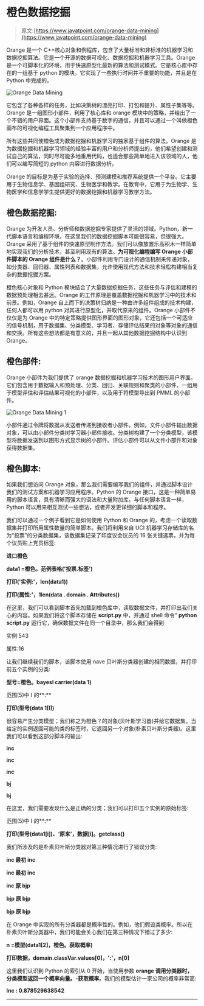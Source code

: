 # 橙色数据挖掘

> 原文:[https://www.javatpoint.com/orange-data-mining](https://www.javatpoint.com/orange-data-mining)

Orange 是一个 C++核心对象和例程库，包含了大量标准和非标准的机器学习和数据挖掘算法。它是一个开源的数据可视化、数据挖掘和机器学习工具。Orange 是一个可脚本化的环境，用于快速原型化最新的算法和测试模式。它是核心库中存在的一组基于 python 的模块。它实现了一些执行时间并不重要的功能，并且是在 Python 中完成的。

![Orange Data Mining](../Images/1cce92a9e78fd4b795775087f050d0b4.png)

它包含了各种各样的任务，比如决策树的漂亮打印、打包和提升、属性子集等等。Orange 是一组图形小部件，利用了核心库和 orange 模块中的策略，并给出了一个不错的用户界面。这个小部件支持基于数字的通信，并且可以通过一个叫做橙色画布的可视化编程工具聚集到一个应用程序中。

所有这些共同使橙色成为数据挖掘和机器学习的独家基于组件的算法。Orange 是为数据挖掘和机器学习领域的经验丰富的用户和分析师提出的，他们希望创建和测试自己的算法，同时尽可能多地重用代码，也适合那些简单地进入该领域的人，他们可以编写简短的 python 内容进行数据分析。

Orange 的目标是为基于实验的选择、预测建模和推荐系统提供一个平台。它主要用于生物信息学、基因组研究、生物医学和教学。在教育中，它用于为生物学、生物医学和信息学学生提供更好的数据挖掘和机器学习教学方法。

## 橙色数据挖掘:

Orange 为开发人员、分析师和数据挖掘专家提供了灵活的领域。Python，新一代脚本语言和编程环境，在这里我们的数据挖掘脚本可能很容易，但很强大。Orange 采用了基于组件的快速原型制作方法。我们可以像放置乐高积木一样简单地实现我们的分析技术，甚至利用现有的算法。**为可视化编程编写 Orange 小部件脚本的 Orange 组件是什么？**。小部件利用专门设计的通信机制来传递对象，如分类器、回归器、属性列表和数据集，允许使用现代方法和技术轻松构建相当复杂的数据挖掘方案。

橙色核心对象和 Python 模块结合了大量数据挖掘任务，这些任务与评估和建模的数据预处理相去甚远。Orange 的工作原理是覆盖数据挖掘和机器学习中的技术和前景。例如，Orange 自上而下的决策树归纳是一种由许多组件组成的技术构建，任何人都可以用 python 对其进行原型化，并取代原来的组件。Orange 小部件不仅仅是为 Orange 中的特定策略提供图形界面的图形对象，它还包括一个可适应的信号机制，用于数据集、分类模型、学习者、存储评估结果的对象等对象的通信和交换。所有这些想法都是有意义的，并且一起从其他数据挖掘结构中认识到 Orange。

## 橙色部件:

Orange 小部件为我们提供了 orange 数据挖掘和机器学习技术的图形用户界面。它们包含用于数据输入和预处理、分类、回归、关联规则和聚类的小部件，一组用于模型评估和评估结果可视化的小部件，以及用于将模型导出到 PMML 的小部件。

![Orange Data Mining 1](../Images/c5fd0c79de055b58c040970605bdb6d1.png)

小部件通过令牌将数据从发送者传递到接收者小部件。例如，文件小部件输出数据对象，可以由小部件分类树学习器小部件接收。分类树构建了一个分类模型，该模型将数据发送到以图形方式显示树的小部件。评估小部件可以从文件小部件和对象获得数据集。

## 橙色脚本:

如果我们想访问 Orange 对象，那么我们需要编写我们的组件，并通过脚本设计我们的测试方案和机器学习应用程序。Python 的 Orange 接口，这是一种简单易用的脚本语言，具有清晰而强大的语法和大量附加库。与任何脚本语言一样，Python 可以用来相互测试一些想法，或者开发更详细的脚本和程序。

我们可以通过一个例子看到它是如何使用 Python 和 Orange 的，考虑一个读取数据集并打印所用属性数量的简单脚本。我们将利用来自 UCI 机器学习存储库的名为“投票”的分类数据集，该数据集记录了印度议会议员的 16 张关键选票，并为每个议员贴上党员标签:

**进口橙色**

**data1 =橙色。范例表格('投票.标签')**

**打印('实例:'，len(data1))**

**打印(属性:'，1len(data . domain . Attributes))**

在这里，我们可以看到脚本首先加载到橙色库中，读取数据文件，并打印出我们关心的内容。如果我们将这个脚本存储在 **script.py** 中，并通过 shell 命令“ **python script.py** 运行它，确保数据文件在同一个目录中，那么我们会得到

实例:543

属性:16

让我们继续我们的脚本，该脚本使用 nave 贝叶斯分类器创建的相同数据，并打印前五个实例的分类:

**型号=橙色。bayesl carrier(data 1)**

范围(5)中 I 的**:**

**打印(型号(data 1[I])**

很容易产生分类模型；我们称之为橙色？的对象(贝叶斯学习器)并给它数据集。当给定的实例返回可能的类的标签时，它返回另一个对象(朴素贝叶斯分类器)。这里我们可以看到这部分脚本的输出:

**inc**

**inc**

**inc**

**bj**

**bj**

在这里，我们需要发现什么是正确的分类；我们可以打印五个实例的原始标签:

范围(5)中 I 的**:**

**打印(型号(data1[i])、‘原来’，数据[i]。getclass()**

我们所涉及的是朴素贝叶斯分类器对第三种情况进行了错误分类:

**inc 最初 inc**

**inc 最初 inc**

**inc 原 bjp**

**bjp 原 bjp**

**bjp 原 bjp**

在 Orange 中实现的所有分类器都是概率性的。例如，他们假设类概率。所以在朴素贝叶斯分类器中，我们可能会关心我们在第三种情况下错过了多少:

**n =模型(data1[2]，橙色。获取概率)**

**打印数据，domain.classVar.values[0]，':'，n[0]**

这里我们认识到 Python 的索引从 0 开始，当使用参数 **orange 调用分类器时，分类模型返回一个概率向量。-获取概率**。我们的模型估计一家公司的概率非常高:

**Inc : 0.878529638542**

* * *
